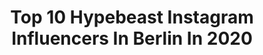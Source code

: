 ---
title: Top 10 Hypebeast Instagram Influencers In Berlin In 2020
description: >-
  Find top hypebeast Instagram influencers in Berlin in 2020. Most popular hashtags: #hypebeast #germany #fashion #modernnotoriety.
platform: Instagram
profiles:
  - username: "ducphm"
    fullname: >-
      Duc Pham
    location: "Germany"
    followers: 3639
    engagement: 1875
    commentsToLikes: 0.032163
    id: ck5hfevo0x54m0i110a9dfidk
    verified: false
    hashtags: "#leicalosers, #moodnation, #photofilmy, #portraitspg"
  - username: "konstantin_siegel"
    fullname: >-
      Konstantin Siegel
    location: "Germany"
    followers: 22455
    engagement: 555
    commentsToLikes: 0.028463
    id: ck5hko9amisco0i11k4o4gobn
    verified: false
    hashtags: "#tattoosketch, #sideboobtattoo, #dadandroses, #family"
  - username: "mefyou"
    fullname: >-
      YoungBoy💥💋A.k.a Spider-Mef🤟🏽🕸
    location: "Germany"
    followers: 482059
    engagement: 93
    commentsToLikes: 0.027860
    id: ck13bp5ovwht60i19ikuz4gir
    verified: true
    hashtags: "#germany, #malemodels, #redcarpet, #berlingram"
  - username: "kayo"
    fullname: >-
      kayo
    location: "Germany"
    followers: 200690
    engagement: 187
    commentsToLikes: 0.025268
    id: ck14lcsnuu0n40i19taih7kh2
    verified: false
    hashtags: "#wanderlust, #alenpalander, #thecreatorclass, #artofvisuals"
  - username: "hypedjason"
    fullname: >-
      @anesjunge
    location: "Germany"
    followers: 130505
    engagement: 142
    commentsToLikes: 0.087832
    id: ck5cejbdrl4eu0i11w5i5en8x
    verified: false
    hashtags: "#style, #snipesjordanhead, #jumpman, #sneakerfreakermag"
  - username: "iammago"
    fullname: >-
      𝕸𝖆𝖌𝖔 𝕯𝖔𝖛𝖏𝖊𝖓𝖐𝖔
    location: "Germany"
    followers: 56685
    engagement: 170
    commentsToLikes: 0.033410
    id: ck5hjg49agkeg0i115t1hfo3y
    verified: true
    hashtags: "#kobebryant, #blackmamba, #newera, #ownthecourt"
  - username: "donlou_life"
    fullname: >-
      Streetstyle💯Sneakershead💯Food
    location: "Germany"
    followers: 5152
    engagement: 1007
    commentsToLikes: 0.144650
    id: ck8tbs4ilwwx00j78ngjl8do6
    verified: false
    hashtags: "#travelandlife, #outfitsociety, #whatiwore, #fashionweek"
  - username: "jonathan.schoeck"
    fullname: >-
      Jonathan Schoeck📍Berlin
    location: "Germany"
    followers: 22462
    engagement: 510
    commentsToLikes: 0.127557
    id: ck14i5q33drpc0i19r9val9ys
    verified: false
    hashtags: "#caseapp, #blackwhite, #hypebeast, #stockholm"
  - username: "thecarhotel"
    fullname: >-
      Leo Constantin
    location: "Germany"
    followers: 27411
    engagement: 688
    commentsToLikes: 0.016630
    id: ck55lw5bz2kzf0i11h62f6nt2
    verified: false
    hashtags: "#porscheracing, #feldberg, #coronavirus, #darkness"
  - username: "mrsxtrooper"
    fullname: >-
      MRSXTROOPER | Stormtrooper
    location: "Germany"
    followers: 6022
    engagement: 1028
    commentsToLikes: 0.048507
    id: ck8t32r6w1mkc0j786f0jonmw
    verified: false
    hashtags: "#theforceawakens, #sweatpants, #fangirl, #highwaist"
---